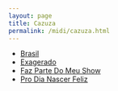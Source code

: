 ```yaml
---
layout: page
title: Cazuza
permalink: /midi/cazuza.html
---
```


* [Brasil](https://objectstorage.sa-saopaulo-1.oraclecloud.com/n/grwdgud0delr/b/victor3d.com.br/o/midi%2Fbrasil.mid)
* [Exagerado](https://objectstorage.sa-saopaulo-1.oraclecloud.com/n/grwdgud0delr/b/victor3d.com.br/o/midi%2Fexagerado.mid)
* [Faz Parte Do Meu Show](https://objectstorage.sa-saopaulo-1.oraclecloud.com/n/grwdgud0delr/b/victor3d.com.br/o/midi%2Ffaz_parte_do_meu_show.mid)
* [Pro Dia Nascer Feliz](https://objectstorage.sa-saopaulo-1.oraclecloud.com/n/grwdgud0delr/b/victor3d.com.br/o/midi%2Fpro_dia_nascer_feliz.mid)